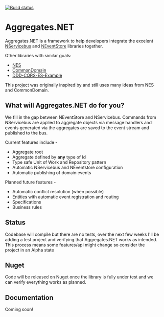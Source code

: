 [![Build status](https://ci.appveyor.com/api/projects/status/r75p0yn5uo6colgk?svg=true)](https://ci.appveyor.com/project/volak/aggregates-net)

Aggregates.NET
==============

Aggregates.NET is a framework to help developers integrate the excelent [NServicebus](https://github.com/Particular/NServiceBus) and [NEventStore](https://github.com/NEventStore/NEventStore) libraries together.

Other libraries with similar goals:

- [NES](https://github.com/elliotritchie/NES)
- [CommonDomain](https://github.com/NEventStore/NEventStore/tree/master/src/NEventStore/CommonDomain)
- [DDD-CQRS-ES-Example](https://github.com/dcomartin/DDD-CQRS-ES-Example)

This project was originally inspired by and still uses many ideas from NES and CommonDomain.  

What will Aggregates.NET do for you?
------------------------------------

We fill in the gap between NEventStore and NServicebus.  Commands from NServicebus are applied to aggregate objects via message handlers and events generated via the aggregates are saved to the event stream and published to the bus.

Current features include -

- Aggregate root
- Aggregate defined by **any** type of Id
- Type safe Unit of Work and Repository pattern
- Automatic NServicebus and NEventstore configuration
- Automatic publishing of domain events

Planned future features -

- Automatic conflict resolution (when possible)
- Entities with automatic event registration and routing
- Specifications
- Business rules

Status
------

Codebase will compile but there are no tests, over the next few weeks I'll be adding a test project and verifying that Aggregates.NET works as intended.  This process means some features/api might change so consider the project in an Alpha state

Nuget
-----

Code will be released on Nuget once the library is fully under test and we can verify everything works as planned.

Documentation
-------------

Coming soon!
